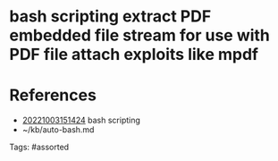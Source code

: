 # bash scripting extract PDF embedded file stream for use with PDF file attach exploits like mpdf

# References
- [20221003151424](/zet/20221003151424/) bash scripting
- ~/kb/auto-bash.md

Tags:
    #assorted

